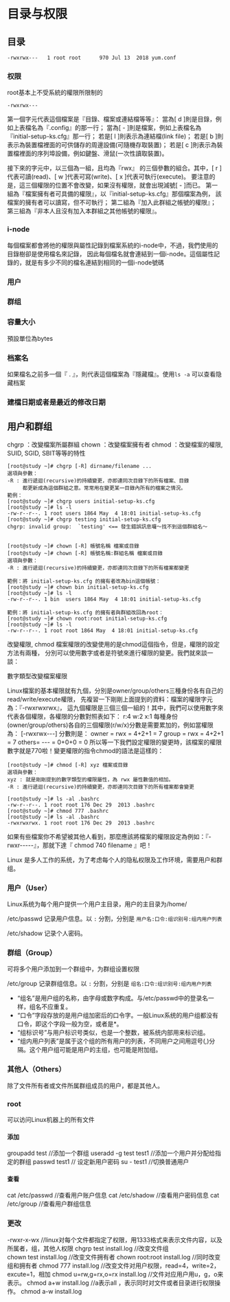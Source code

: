 # 目录与权限

## 目录

`-rwxrwx---   1 root root      970 Jul 13  2018 yum.conf`

### 权限

root基本上不受系統的權限所限制的

`-rwxrwx---`

第一個字元代表這個檔案是『目錄、檔案或連結檔等等』：
當為[ d ]則是目錄，例如上表檔名為『.config』的那一行；
當為[ - ]則是檔案，例如上表檔名為『initial-setup-ks.cfg』那一行；
若是[ l ]則表示為連結檔(link file)；
若是[ b ]則表示為裝置檔裡面的可供儲存的周邊設備(可隨機存取裝置)；
若是[ c ]則表示為裝置檔裡面的序列埠設備，例如鍵盤、滑鼠(一次性讀取裝置)。

接下來的字元中，以三個為一組，且均為『rwx』 的三個參數的組合。其中，[ r ]代表可讀(read)、[ w ]代表可寫(write)、[ x ]代表可執行(execute)。 要注意的是，這三個權限的位置不會改變，如果沒有權限，就會出現減號[ - ]而已。
第一組為『檔案擁有者可具備的權限』，以『initial-setup-ks.cfg』那個檔案為例， 該檔案的擁有者可以讀寫，但不可執行；
第二組為『加入此群組之帳號的權限』；
第三組為『非本人且沒有加入本群組之其他帳號的權限』。

### i-node

每個檔案都會將他的權限與屬性記錄到檔案系統的i-node中，不過，我們使用的目錄樹卻是使用檔名來記錄， 因此每個檔名就會連結到一個i-node。這個屬性記錄的，就是有多少不同的檔名連結到相同的一個i-node號碼

### 用户

### 群组

### 容量大小

預設單位為bytes

### 档案名

如果檔名之前多一個『 . 』，則代表這個檔案為『隱藏檔』。使用`ls -a` 可以查看隐藏档案

### 建檔日期或者是最近的修改日期

## 用户和群组

chgrp ：改變檔案所屬群組
chown ：改變檔案擁有者
chmod ：改變檔案的權限, SUID, SGID, SBIT等等的特性

```
[root@study ~]# chgrp [-R] dirname/filename ...
選項與參數：
-R : 進行遞迴(recursive)的持續變更，亦即連同次目錄下的所有檔案、目錄
     都更新成為這個群組之意。常常用在變更某一目錄內所有的檔案之情況。
範例：
[root@study ~]# chgrp users initial-setup-ks.cfg
[root@study ~]# ls -l
-rw-r--r--. 1 root users 1864 May  4 18:01 initial-setup-ks.cfg
[root@study ~]# chgrp testing initial-setup-ks.cfg
chgrp: invalid group:  `testing' <== 發生錯誤訊息囉～找不到這個群組名～
```

```

[root@study ~]# chown [-R] 帳號名稱 檔案或目錄
[root@study ~]# chown [-R] 帳號名稱:群組名稱 檔案或目錄
選項與參數：
-R : 進行遞迴(recursive)的持續變更，亦即連同次目錄下的所有檔案都變更

範例：將 initial-setup-ks.cfg 的擁有者改為bin這個帳號：
[root@study ~]# chown bin initial-setup-ks.cfg
[root@study ~]# ls -l
-rw-r--r--. 1 bin  users 1864 May  4 18:01 initial-setup-ks.cfg

範例：將 initial-setup-ks.cfg 的擁有者與群組改回為root：
[root@study ~]# chown root:root initial-setup-ks.cfg
[root@study ~]# ls -l
-rw-r--r--. 1 root root 1864 May  4 18:01 initial-setup-ks.cfg
```

改變權限, chmod
檔案權限的改變使用的是chmod這個指令，但是，權限的設定方法有兩種， 分別可以使用數字或者是符號來進行權限的變更。我們就來談一談：

數字類型改變檔案權限

Linux檔案的基本權限就有九個，分別是owner/group/others三種身份各有自己的read/write/execute權限， 先複習一下剛剛上面提到的資料：檔案的權限字元為：『-rwxrwxrwx』， 這九個權限是三個三個一組的！其中，我們可以使用數字來代表各個權限，各權限的分數對照表如下：
r:4
w:2
x:1
每種身份(owner/group/others)各自的三個權限(r/w/x)分數是需要累加的，例如當權限為： [-rwxrwx---] 分數則是：
owner = rwx = 4+2+1 = 7
group = rwx = 4+2+1 = 7
others= --- = 0+0+0 = 0
所以等一下我們設定權限的變更時，該檔案的權限數字就是770啦！變更權限的指令chmod的語法是這樣的：

```
[root@study ~]# chmod [-R] xyz 檔案或目錄
選項與參數：
xyz : 就是剛剛提到的數字類型的權限屬性，為 rwx 屬性數值的相加。
-R : 進行遞迴(recursive)的持續變更，亦即連同次目錄下的所有檔案都會變更

[root@study ~]# ls -al .bashrc
-rw-r--r--. 1 root root 176 Dec 29  2013 .bashrc
[root@study ~]# chmod 777 .bashrc
[root@study ~]# ls -al .bashrc
-rwxrwxrwx. 1 root root 176 Dec 29  2013 .bashrc
```

如果有些檔案你不希望被其他人看到，那麼應該將檔案的權限設定為例如：『-rwxr-----』，那就下達『 chmod 740 filename 』吧！ 

Linux 是多人工作的系统，为了考虑每个人的隐私权限及工作环境，需要用户和群组。

### 用户（User）

Linux系统为每个用户提供一个用户主目录，用户的主目录为/home/<username>

/etc/passwd 记录用户信息。以 `:` 分割，分别是 `用户名:口令:组识别号:组内用户列表`

/etc/shadow 记录个人密码。

### 群组（Group）

可将多个用户添加到一个群组中，为群组设置权限

/etc/group 记录群组信息。以 `:` 分割，分别是 `组名:口令:组识别号:组内用户列表`

+ “组名”是用户组的名称，由字母或数字构成。与/etc/passwd中的登录名一样，组名不应重复。
+ “口令”字段存放的是用户组加密后的口令字。一般Linux系统的用户组都没有口令，即这个字段一般为空，或者是*。
+ “组标识号”与用户标识号类似，也是一个整数，被系统内部用来标识组。
+ “组内用户列表”是属于这个组的所有用户的列表，不同用户之间用逗号(,)分隔。这个用户组可能是用户的主组，也可能是附加组。

### 其他人（Others）

除了文件所有者或文件所属群组成员的用户，都是其他人。

### root

可以访问Linux机器上的所有文件

#### 添加

groupadd  test            //添加一个群组
useradd -g  test test1    //添加一个用户并分配给指定的群组
passwd test1              // 设定新用户密码
su - test1 //切换普通用户
#### 查看

cat /etc/passwd        //查看用户账户信息
cat /etc/shadow       //查看用户密码信息
cat /etc/group        //查看用户群组信息

### 更改

-rwxr-x-wx //linux对每个文件都指定了权限，用1333格式来表示文件内容，以及所属者，组，其他人权限
chgrp  test  install.log  //改变文件组     
chown  test  install.log  //改变文件拥有者
chown  root:root install.log  //同时改变组和拥有者
chmod  777    install.log   //改变文件对用户权限，read=4，write=2，excute=1，相加
chmod  u=rw,g=rx,o=rx install.log  //文件对应用户用u，g，o来表示。
chmod   a+w install.log  //a表示all ，表示同时对文件或者目录进行权限操作。
chmod   a-w  install.log
